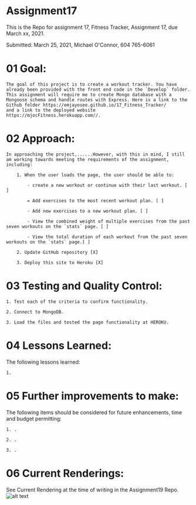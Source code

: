 # Assignment17
This is the Repo for assignment 17, Fitness Tracker, Assignment 17, due March xx, 2021.


Submitted: March 25, 2021, Michael O'Connor, 604 765-6061

# 01 Goal: 

    The goal of this project is to create a workout tracker. You have already been provided with the front end code in the `Develop` folder. This assignment will require me to create Mongo database with a Mongoose schema and handle routes with Express. Here is a link to the Github folder https://emjayosee.github.io/17_Fitness_Tracker/
    and a link to the deployed website https://mjocFitness.herokuapp.com//.

# 02 Approach:

    In approaching the project,......However, with this in mind, I still am working towards meeting the requirements of the assignment, including:

        1. When the user loads the page, the user should be able to:

            - create a new workout or continue with their last workout. [ ]
            
            = Add exercises to the most recent workout plan. [ ]

            - Add new exercises to a new workout plan. [ ]

            - View the combined weight of multiple exercises from the past seven workouts on the `stats` page. [ ]

            - View the total duration of each workout from the past seven workouts on the `stats` page.[ ]

        2. Update GitHub repository [X]

        3. Deploy this site to Heroku [X]


# 03 Testing and Quality Control:

    1. Test each of the criteria to confirm functionality.

    2. Connect to MongoDB.
    
    3. Load the files and tested the page functionality at HEROKU.


# 04 Lessons Learned:

The following lessons learned:

    1. 

# 05 Further improvements to make:

The following items should be considered for future enhancements, time and budget permitting:

    1. .

    2. .

    3. .

# 06 Current Renderings:

See Current Rendering at the time of writing in the Assignment19 Repo. 
![alt text]()